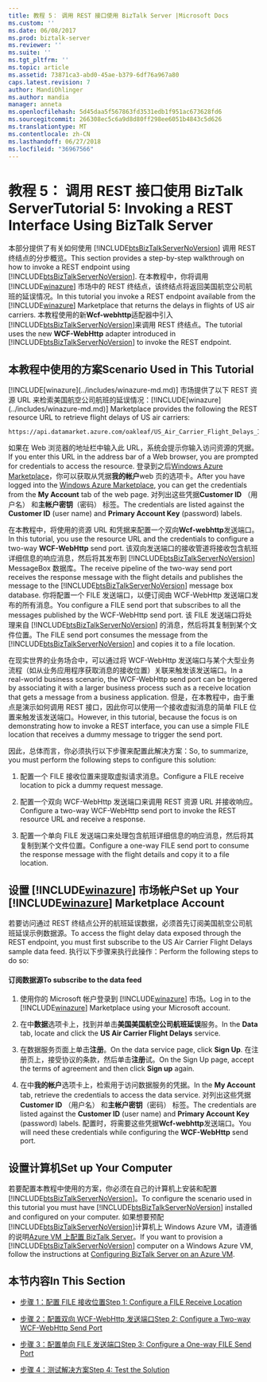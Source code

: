 ```yaml
---
title: 教程 5： 调用 REST 接口使用 BizTalk Server |Microsoft Docs
ms.custom: ''
ms.date: 06/08/2017
ms.prod: biztalk-server
ms.reviewer: ''
ms.suite: ''
ms.tgt_pltfrm: ''
ms.topic: article
ms.assetid: 73871ca3-abd0-45ae-b379-6df76a967a80
caps.latest.revision: 7
author: MandiOhlinger
ms.author: mandia
manager: anneta
ms.openlocfilehash: 5d45daa5f567863fd3531edb1f951ac673628fd6
ms.sourcegitcommit: 266308ec5c6a9d8d80ff298ee6051b4843c5d626
ms.translationtype: MT
ms.contentlocale: zh-CN
ms.lasthandoff: 06/27/2018
ms.locfileid: "36967566"
---
```

# <a name="tutorial-5-invoking-a-rest-interface-using-biztalk-server"></a><span data-ttu-id="a7730-102">教程 5： 调用 REST 接口使用 BizTalk Server</span><span class="sxs-lookup"><span data-stu-id="a7730-102">Tutorial 5: Invoking a REST Interface Using BizTalk Server</span></span>
<span data-ttu-id="a7730-103">本部分提供了有关如何使用 [!INCLUDE[btsBizTalkServerNoVersion](../includes/btsbiztalkservernoversion-md.md)] 调用 REST 终结点的分步概览。</span><span class="sxs-lookup"><span data-stu-id="a7730-103">This section provides a step-by-step walkthrough on how to invoke a REST endpoint using [!INCLUDE[btsBizTalkServerNoVersion](../includes/btsbiztalkservernoversion-md.md)].</span></span> <span data-ttu-id="a7730-104">在本教程中，你将调用 [!INCLUDE[winazure](../includes/winazure-md.md)] 市场中的 REST 终结点，该终结点将返回美国航空公司航班的延误情况。</span><span class="sxs-lookup"><span data-stu-id="a7730-104">In this tutorial you invoke a REST endpoint available from the [!INCLUDE[winazure](../includes/winazure-md.md)] Marketplace that returns the delays in flights of US air carriers.</span></span> <span data-ttu-id="a7730-105">本教程使用的新**Wcf-webhttp**适配器中引入[!INCLUDE[btsBizTalkServerNoVersion](../includes/btsbiztalkservernoversion-md.md)]来调用 REST 终结点。</span><span class="sxs-lookup"><span data-stu-id="a7730-105">The tutorial uses the new **WCF-WebHttp** adapter introduced in [!INCLUDE[btsBizTalkServerNoVersion](../includes/btsbiztalkservernoversion-md.md)] to invoke the REST endpoint.</span></span>  
  
##  <a name="BKMK_Scenario"></a> <span data-ttu-id="a7730-106">本教程中使用的方案</span><span class="sxs-lookup"><span data-stu-id="a7730-106">Scenario Used in This Tutorial</span></span>  
 <span data-ttu-id="a7730-107">
  [!INCLUDE[winazure](../includes/winazure-md.md)] 市场提供了以下 REST 资源 URL 来检索美国航空公司航班的延误情况：</span><span class="sxs-lookup"><span data-stu-id="a7730-107">[!INCLUDE[winazure](../includes/winazure-md.md)] Marketplace provides the following the REST resource URL to retrieve flight delays of US air carriers:</span></span>  
  
```  
https://api.datamarket.azure.com/oakleaf/US_Air_Carrier_Flight_Delays_Incr/On_Time_Performance  
```  
  
 <span data-ttu-id="a7730-108">如果在 Web 浏览器的地址栏中输入此 URL，系统会提示你输入访问资源的凭据。</span><span class="sxs-lookup"><span data-stu-id="a7730-108">If you enter this URL in the address bar of a Web browser, you are prompted for credentials to access the resource.</span></span> <span data-ttu-id="a7730-109">登录到之后[Windows Azure Marketplace](http://go.microsoft.com/fwlink/p/?LinkId=257913)，你可以获取从凭据**我的帐户**web 页的选项卡。</span><span class="sxs-lookup"><span data-stu-id="a7730-109">After you have logged into the [Windows Azure Marketplace](http://go.microsoft.com/fwlink/p/?LinkId=257913), you can get the credentials from the **My Account** tab of the web page.</span></span> <span data-ttu-id="a7730-110">对列出这些凭据**Customer ID** （用户名） 和**主帐户密钥**（密码） 标签。</span><span class="sxs-lookup"><span data-stu-id="a7730-110">The credentials are listed against the **Customer ID** (user name) and **Primary Account Key** (password) labels.</span></span>  
  
 <span data-ttu-id="a7730-111">在本教程中，将使用的资源 URL 和凭据来配置一个双向**Wcf-webhttp**发送端口。</span><span class="sxs-lookup"><span data-stu-id="a7730-111">In this tutorial, you use the resource URL and the credentials to configure a two-way **WCF-WebHttp** send port.</span></span> <span data-ttu-id="a7730-112">该双向发送端口的接收管道将接收包含航班详细信息的响应消息，然后将其发布到 [!INCLUDE[btsBizTalkServerNoVersion](../includes/btsbiztalkservernoversion-md.md)] MessageBox 数据库。</span><span class="sxs-lookup"><span data-stu-id="a7730-112">The receive pipeline of the two-way send port receives the response message with the flight details and publishes the message to the [!INCLUDE[btsBizTalkServerNoVersion](../includes/btsbiztalkservernoversion-md.md)] message box database.</span></span> <span data-ttu-id="a7730-113">你将配置一个 FILE 发送端口，以便订阅由 WCF-WebHttp 发送端口发布的所有消息。</span><span class="sxs-lookup"><span data-stu-id="a7730-113">You configure a FILE send port that subscribes to all the messages published by the WCF-WebHttp send port.</span></span> <span data-ttu-id="a7730-114">该 FILE 发送端口将处理来自 [!INCLUDE[btsBizTalkServerNoVersion](../includes/btsbiztalkservernoversion-md.md)] 的消息，然后将其复制到某个文件位置。</span><span class="sxs-lookup"><span data-stu-id="a7730-114">The FILE send port consumes the message from the [!INCLUDE[btsBizTalkServerNoVersion](../includes/btsbiztalkservernoversion-md.md)] and copies it to a file location.</span></span>  
  
 <span data-ttu-id="a7730-115">在现实世界的业务场合中，可以通过将 WCF-WebHttp 发送端口与某个大型业务流程（如从业务应用程序获取消息的接收位置）关联来触发该发送端口。</span><span class="sxs-lookup"><span data-stu-id="a7730-115">In a real-world business scenario, the WCF-WebHttp send port can be triggered by associating it with a larger business process such as a receive location that gets a message from a business application.</span></span> <span data-ttu-id="a7730-116">但是，在本教程中，由于重点是演示如何调用 REST 接口，因此你可以使用一个接收虚拟消息的简单 FILE 位置来触发该发送端口。</span><span class="sxs-lookup"><span data-stu-id="a7730-116">However, in this tutorial, because the focus is on demonstrating how to invoke a REST interface, you can use a simple FILE location that receives a dummy message to trigger the send port.</span></span>  
  
 <span data-ttu-id="a7730-117">因此，总体而言，你必须执行以下步骤来配置此解决方案：</span><span class="sxs-lookup"><span data-stu-id="a7730-117">So, to summarize, you must perform the following steps to configure this solution:</span></span>  
  
1.  <span data-ttu-id="a7730-118">配置一个 FILE 接收位置来提取虚拟请求消息。</span><span class="sxs-lookup"><span data-stu-id="a7730-118">Configure a FILE receive location to pick a dummy request message.</span></span>  
  
2.  <span data-ttu-id="a7730-119">配置一个双向 WCF-WebHttp 发送端口来调用 REST 资源 URL 并接收响应。</span><span class="sxs-lookup"><span data-stu-id="a7730-119">Configure a two-way WCF-WebHttp send port to invoke the REST resource URL and receive a response.</span></span>  
  
3.  <span data-ttu-id="a7730-120">配置一个单向 FILE 发送端口来处理包含航班详细信息的响应消息，然后将其复制到某个文件位置。</span><span class="sxs-lookup"><span data-stu-id="a7730-120">Configure a one-way FILE send port to consume the response message with the flight details and copy it to a file location.</span></span>  
  
## <a name="set-up-your-includewinazureincludeswinazure-mdmd-marketplace-account"></a><span data-ttu-id="a7730-121">设置 [!INCLUDE[winazure](../includes/winazure-md.md)] 市场帐户</span><span class="sxs-lookup"><span data-stu-id="a7730-121">Set up Your [!INCLUDE[winazure](../includes/winazure-md.md)] Marketplace Account</span></span>  
 <span data-ttu-id="a7730-122">若要访问通过 REST 终结点公开的航班延误数据，必须首先订阅美国航空公司航班延误示例数据源。</span><span class="sxs-lookup"><span data-stu-id="a7730-122">To access the flight delay data exposed through the REST endpoint, you must first subscribe to the US Air Carrier Flight Delays sample data feed.</span></span> <span data-ttu-id="a7730-123">执行以下步骤来执行此操作：</span><span class="sxs-lookup"><span data-stu-id="a7730-123">Perform the following steps to do so:</span></span>  
  
#### <a name="to-subscribe-to-the-data-feed"></a><span data-ttu-id="a7730-124">订阅数据源</span><span class="sxs-lookup"><span data-stu-id="a7730-124">To subscribe to the data feed</span></span>  
  
1. <span data-ttu-id="a7730-125">使用你的 Microsoft 帐户登录到 [!INCLUDE[winazure](../includes/winazure-md.md)] 市场。</span><span class="sxs-lookup"><span data-stu-id="a7730-125">Log in to the [!INCLUDE[winazure](../includes/winazure-md.md)] Marketplace using your Microsoft account.</span></span>  
  
2. <span data-ttu-id="a7730-126">在中**数据**选项卡上，找到并单击**美国美国航空公司航班延误**服务。</span><span class="sxs-lookup"><span data-stu-id="a7730-126">In the **Data** tab, locate and click the **US Air Carrier Flight Delays** service.</span></span>  
  
3. <span data-ttu-id="a7730-127">在数据服务页面上单击**注册**。</span><span class="sxs-lookup"><span data-stu-id="a7730-127">On the data service page, click **Sign Up**.</span></span> <span data-ttu-id="a7730-128">在注册页上，接受协议的条款，然后单击**注册**试。</span><span class="sxs-lookup"><span data-stu-id="a7730-128">On the Sign Up page, accept the terms of agreement and then click **Sign up** again.</span></span>  
  
4. <span data-ttu-id="a7730-129">在中**我的帐户**选项卡上，检索用于访问数据服务的凭据。</span><span class="sxs-lookup"><span data-stu-id="a7730-129">In the **My Account** tab, retrieve the credentials to access the data service.</span></span> <span data-ttu-id="a7730-130">对列出这些凭据**Customer ID** （用户名） 和**主帐户密钥**（密码） 标签。</span><span class="sxs-lookup"><span data-stu-id="a7730-130">The credentials are listed against the **Customer ID** (user name) and **Primary Account Key** (password) labels.</span></span> <span data-ttu-id="a7730-131">配置时，将需要这些凭据**Wcf-webhttp**发送端口。</span><span class="sxs-lookup"><span data-stu-id="a7730-131">You will need these credentials while configuring the **WCF-WebHttp** send port.</span></span>  
  
## <a name="set-up-your-computer"></a><span data-ttu-id="a7730-132">设置计算机</span><span class="sxs-lookup"><span data-stu-id="a7730-132">Set up Your Computer</span></span>  
 <span data-ttu-id="a7730-133">若要配置本教程中使用的方案，你必须在自己的计算机上安装和配置 [!INCLUDE[btsBizTalkServerNoVersion](../includes/btsbiztalkservernoversion-md.md)]。</span><span class="sxs-lookup"><span data-stu-id="a7730-133">To configure the scenario used in this tutorial you must have [!INCLUDE[btsBizTalkServerNoVersion](../includes/btsbiztalkservernoversion-md.md)] installed and configured on your computer.</span></span> <span data-ttu-id="a7730-134">如果想要预配[!INCLUDE[btsBizTalkServerNoVersion](../includes/btsbiztalkservernoversion-md.md)]计算机上 Windows Azure VM，请遵循的说明[Azure VM 上配置 BizTalk Server](http://msdn.microsoft.com/library/azure/jj248689.aspx)。</span><span class="sxs-lookup"><span data-stu-id="a7730-134">If you want to provision a [!INCLUDE[btsBizTalkServerNoVersion](../includes/btsbiztalkservernoversion-md.md)] computer on a Windows Azure VM, follow the instructions at [Configuring BizTalk Server on an Azure VM](http://msdn.microsoft.com/library/azure/jj248689.aspx).</span></span>  
  
## <a name="in-this-section"></a><span data-ttu-id="a7730-135">本节内容</span><span class="sxs-lookup"><span data-stu-id="a7730-135">In This Section</span></span>  
  
-   [<span data-ttu-id="a7730-136">步骤 1：配置 FILE 接收位置</span><span class="sxs-lookup"><span data-stu-id="a7730-136">Step 1: Configure a FILE Receive Location</span></span>](../core/step-1-configure-a-file-receive-location.md)  
  
-   [<span data-ttu-id="a7730-137">步骤 2：配置双向 WCF-WebHttp 发送端口</span><span class="sxs-lookup"><span data-stu-id="a7730-137">Step 2: Configure a Two-way WCF-WebHttp Send Port</span></span>](../core/step-2-configure-a-two-way-wcf-webhttp-send-port.md)  
  
-   [<span data-ttu-id="a7730-138">步骤 3：配置单向 FILE 发送端口</span><span class="sxs-lookup"><span data-stu-id="a7730-138">Step 3: Configure a One-way FILE Send Port</span></span>](../core/step-3-configure-a-one-way-file-send-port.md)  
  
-   [<span data-ttu-id="a7730-139">步骤 4：测试解决方案</span><span class="sxs-lookup"><span data-stu-id="a7730-139">Step 4: Test the Solution</span></span>](../core/step-4-test-the-solution.md)